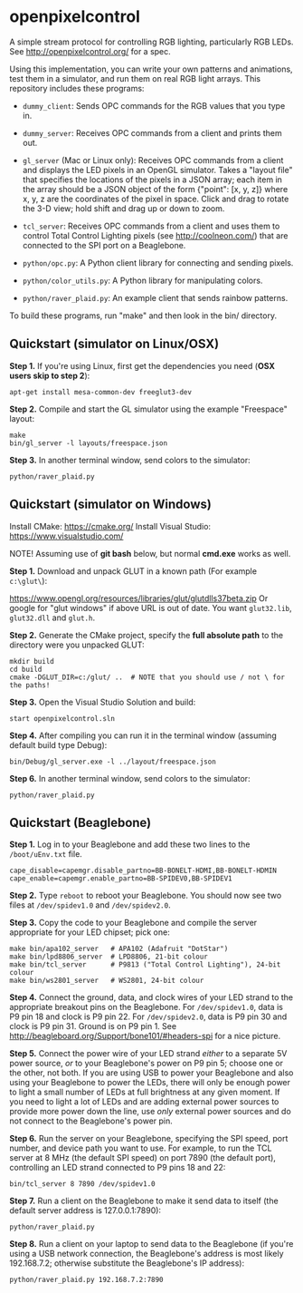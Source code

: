 openpixelcontrol
================

A simple stream protocol for controlling RGB lighting, particularly RGB LEDs.
See http://openpixelcontrol.org/ for a spec.

Using this implementation, you can write your own patterns and animations,
test them in a simulator, and run them on real RGB light arrays.  This
repository includes these programs:

* `dummy_client`: Sends OPC commands for the RGB values that you type in.

* `dummy_server`: Receives OPC commands from a client and prints them out.

* `gl_server` (Mac or Linux only): Receives OPC commands from a client and
  displays the LED pixels in an OpenGL simulator.  Takes a "layout file"
  that specifies the locations of the pixels in a JSON array; each item
  in the array should be a JSON object of the form {"point": [x, y, z]}
  where x, y, z are the coordinates of the pixel in space.  Click and drag
  to rotate the 3-D view; hold shift and drag up or down to zoom.

* `tcl_server`: Receives OPC commands from a client and uses them to
  control Total Control Lighting pixels (see http://coolneon.com/) that
  are connected to the SPI port on a Beaglebone.

* `python/opc.py`: A Python client library for connecting and sending pixels.

* `python/color_utils.py`: A Python library for manipulating colors.

* `python/raver_plaid.py`: An example client that sends rainbow patterns.

To build these programs, run "make" and then look in the bin/ directory.


Quickstart (simulator on Linux/OSX)
-----------------------------------

**Step 1.** If you're using Linux, first get the dependencies you need
(**OSX users skip to step 2**):

    apt-get install mesa-common-dev freeglut3-dev

**Step 2.** Compile and start the GL simulator using the example "Freespace" layout:

    make
    bin/gl_server -l layouts/freespace.json

**Step 3.** In another terminal window, send colors to the simulator:

    python/raver_plaid.py


Quickstart (simulator on Windows)
---------------------------------

Install CMake: https://cmake.org/
Install Visual Studio: https://www.visualstudio.com/

NOTE! Assuming use of **git bash** below, but normal **cmd.exe** works as well.

**Step 1.** Download and unpack GLUT in a known path (For example `c:\glut\`):

https://www.opengl.org/resources/libraries/glut/glutdlls37beta.zip
Or google for "glut windows" if above URL is out of date. You want `glut32.lib`, `glut32.dll` and `glut.h`.

**Step 2.** Generate the CMake project, specify the **full absolute path** to the directory were you unpacked GLUT:

    mkdir build
    cd build
    cmake -DGLUT_DIR=c:/glut/ ..  # NOTE that you should use / not \ for the paths!

**Step 3.** Open the Visual Studio Solution and build:

    start openpixelcontrol.sln

**Step 4.** After compiling you can run it in the terminal window (assuming default build type Debug):

    bin/Debug/gl_server.exe -l ../layout/freespace.json

**Step 6.** In another terminal window, send colors to the simulator:

    python/raver_plaid.py


Quickstart (Beaglebone)
-----------------------

**Step 1.** Log in to your Beaglebone and add these two lines to the
`/boot/uEnv.txt` file.

    cape_disable=capemgr.disable_partno=BB-BONELT-HDMI,BB-BONELT-HDMIN
    cape_enable=capemgr.enable_partno=BB-SPIDEV0,BB-SPIDEV1

**Step 2.** Type `reboot` to reboot your Beaglebone.  You should now
see two files at `/dev/spidev1.0` and `/dev/spidev2.0`.

**Step 3.** Copy the code to your Beaglebone and compile the server
appropriate for your LED chipset; pick one:

    make bin/apa102_server   # APA102 (Adafruit "DotStar")
    make bin/lpd8806_server  # LPD8806, 21-bit colour
    make bin/tcl_server      # P9813 ("Total Control Lighting"), 24-bit colour
    make bin/ws2801_server   # WS2801, 24-bit colour

**Step 4.** Connect the ground, data, and clock wires of your LED strand
to the appropriate breakout pins on the Beaglebone.  For `/dev/spidev1.0`,
data is P9 pin 18 and clock is P9 pin 22.  For `/dev/spidev2.0`, data
is P9 pin 30 and clock is P9 pin 31.  Ground is on P9 pin 1. See
http://beagleboard.org/Support/bone101/#headers-spi for a nice picture.

**Step 5.** Connect the power wire of your LED strand _either_ to a
separate 5V power source, _or_ to your Beaglebone's power on P9 pin 5;
choose one or the other, not both.  If you are using USB to power your
Beaglebone and also using your Beaglebone to power the LEDs, there will
only be enough power to light a small number of LEDs at full brightness
at any given moment.  If you need to light a lot of LEDs and are adding
external power sources to provide more power down the line, use _only_
external power sources and do not connect to the Beaglebone's power pin.

**Step 6.** Run the server on your Beaglebone, specifying the SPI speed,
port number, and device path you want to use.  For example, to run the
TCL server at 8 MHz (the default SPI speed) on port 7890 (the default
port), controlling an LED strand connected to P9 pins 18 and 22:

    bin/tcl_server 8 7890 /dev/spidev1.0

**Step 7.** Run a client on the Beaglebone to make it send data to itself
(the default server address is 127.0.0.1:7890):

    python/raver_plaid.py

**Step 8.** Run a client on your laptop to send data to the Beaglebone
(if you're using a USB network connection, the Beaglebone's address
is most likely 192.168.7.2; otherwise substitute the Beaglebone's
IP address):

    python/raver_plaid.py 192.168.7.2:7890

